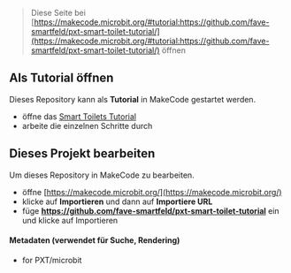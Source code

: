 
> Diese Seite bei [https://makecode.microbit.org/#tutorial:https://github.com/fave-smartfeld/pxt-smart-toilet-tutorial/](https://makecode.microbit.org/#tutorial:https://github.com/fave-smartfeld/pxt-smart-toilet-tutorial/) öffnen

## Als Tutorial öffnen

Dieses Repository kann als **Tutorial** in MakeCode gestartet werden.

* öffne das [Smart Toilets Tutorial](https://makecode.microbit.org/#tutorial:github:fave-smartfeld/pxt-smart-toilet-tutorial/docs/tutorials/smart-toilets)
* arbeite die einzelnen Schritte durch

## Dieses Projekt bearbeiten

Um dieses Repository in MakeCode zu bearbeiten.

* öffne [https://makecode.microbit.org/](https://makecode.microbit.org/)
* klicke auf **Importieren** und dann auf **Importiere URL**
* füge **https://github.com/fave-smartfeld/pxt-smart-toilet-tutorial** ein und klicke auf Importieren

#### Metadaten (verwendet für Suche, Rendering)

* for PXT/microbit
<script src="https://makecode.com/gh-pages-embed.js"></script><script>makeCodeRender("{{ site.makecode.home_url }}", "{{ site.github.owner_name }}/{{ site.github.repository_name }}");</script>
